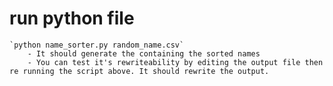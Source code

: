 # run python file
    `python name_sorter.py random_name.csv`
        - It should generate the containing the sorted names
        - You can test it's rewriteability by editing the output file then re running the script above. It should rewrite the output.
